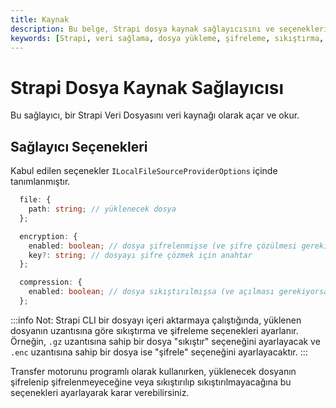 ```yaml
---
title: Kaynak
description: Bu belge, Strapi dosya kaynak sağlayıcısını ve seçeneklerini açıklamaktadır. Dosya yükleme, şifreleme ve sıkıştırma süreçleri hakkında bilgi verir.
keywords: [Strapi, veri sağlama, dosya yükleme, şifreleme, sıkıştırma, ILocalFileSourceProviderOptions, data transfer]
---
```


# Strapi Dosya Kaynak Sağlayıcısı

Bu sağlayıcı, bir Strapi Veri Dosyasını veri kaynağı olarak açar ve okur.

## Sağlayıcı Seçenekleri

Kabul edilen seçenekler `ILocalFileSourceProviderOptions` içinde tanımlanmıştır.

```typescript
  file: {
    path: string; // yüklenecek dosya
  };

  encryption: {
    enabled: boolean; // dosya şifrelenmişse (ve şifre çözülmesi gerekiyorsa)
    key?: string; // dosyayı şifre çözmek için anahtar
  };

  compression: {
    enabled: boolean; // dosya sıkıştırılmışsa (ve açılması gerekiyorsa)
  };
```

:::info
Not: Strapi CLI bir dosyayı içeri aktarmaya çalıştığında, yüklenen dosyanın uzantısına göre sıkıştırma ve şifreleme seçenekleri ayarlanır. Örneğin, `.gz` uzantısına sahip bir dosya "sıkıştır" seçeneğini ayarlayacak ve `.enc` uzantısına sahip bir dosya ise "şifrele" seçeneğini ayarlayacaktır.
:::

Transfer motorunu programlı olarak kullanırken, yüklenecek dosyanın şifrelenip şifrelenmeyeceğine veya sıkıştırılıp sıkıştırılmayacağına bu seçenekleri ayarlayarak karar verebilirsiniz.